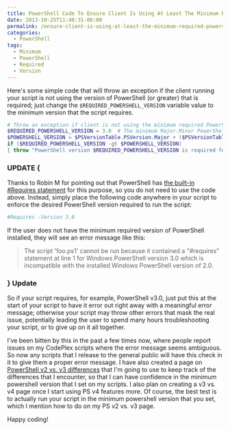 ```yaml
---
title: PowerShell Code To Ensure Client Is Using At Least The Minimum Required PowerShell Version
date: 2013-10-25T11:48:31-06:00
permalink: /ensure-client-is-using-at-least-the-minimum-required-powershell-version/
categories:
  - PowerShell
tags:
  - Minimum
  - PowerShell
  - Required
  - Version
---
```


Here's some simple code that will throw an exception if the client running your script is not using the version of PowerShell (or greater) that is required; just change the `$REQUIRED_POWERSHELL_VERSION` variable value to the minimum version that the script requires.

```powershell
# Throw an exception if client is not using the minimum required PowerShell version.
$REQUIRED_POWERSHELL_VERSION = 3.0  # The minimum Major.Minor PowerShell version that is required for the script to run.
$POWERSHELL_VERSION = $PSVersionTable.PSVersion.Major + ($PSVersionTable.PSVersion.Minor / 10)
if ($REQUIRED_POWERSHELL_VERSION -gt $POWERSHELL_VERSION)
{ throw "PowerShell version $REQUIRED_POWERSHELL_VERSION is required for this script; You are only running version $POWERSHELL_VERSION. Please update PowerShell to at least version $REQUIRED_POWERSHELL_VERSION." }
```

### UPDATE {

Thanks to Robin M for pointing out that PowerShell has [the built-in #Requires statement](http://technet.microsoft.com/en-us/library/hh847765.aspx) for this purpose, so you do not need to use the code above. Instead, simply place the following code anywhere in your script to enforce the desired PowerShell version required to run the script:

```powershell
#Requires -Version 3.0
```

If the user does not have the minimum required version of PowerShell installed, they will see an error message like this:

> The script 'foo.ps1' cannot be run because it contained a "#requires" statement at line 1 for Windows PowerShell version 3.0 which is incompatible with the installed Windows PowerShell version of 2.0.

### } Update

So if your script requires, for example, PowerShell v3.0, just put this at the start of your script to have it error out right away with a meaningful error message; otherwise your script may throw other errors that mask the real issue, potentially leading the user to spend many hours troubleshooting your script, or to give up on it all together.

I've been bitten by this in the past a few times now, where people report issues on my CodePlex scripts where the error message seems ambiguous. So now any scripts that I release to the general public will have this check in it to give them a proper error message. I have also created a page on [PowerShell v2 vs. v3 differences](http://dans-blog.azurewebsites.net/powershell-2-0-vs-3-0-syntax-differences-and-more/) that I'm going to use to keep track of the differences that I encounter, so that I can have confidence in the minimum powershell version that I set on my scripts. I also plan on creating a v3 vs. v4 page once I start using PS v4 features more. Of course, the best test is to actually run your script in the minimum powershell version that you set, which I mention how to do on my PS v2 vs. v3 page.

Happy coding!
